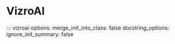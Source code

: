 # VizroAI

<!-- vale off -->
::: vizroai
    options:
      merge_init_into_class: false
      docstring_options:
        ignore_init_summary: false

<!-- vale on -->